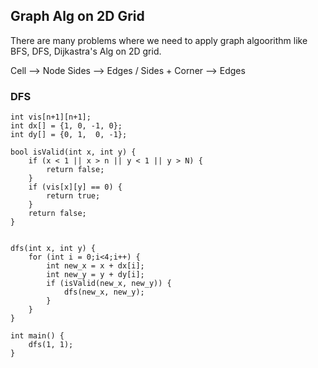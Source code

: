 ## Graph Alg on 2D Grid 

There are many problems where we need to apply graph algoorithm like BFS, DFS, Dijkastra's Alg on 2D grid. 

Cell --> Node
Sides --> Edges / Sides + Corner --> Edges

### DFS 

```
int vis[n+1][n+1];
int dx[] = {1, 0, -1, 0};
int dy[] = {0, 1,  0, -1};

bool isValid(int x, int y) {
    if (x < 1 || x > n || y < 1 || y > N) {
        return false;
    }
    if (vis[x][y] == 0) {
        return true;
    }
    return false;
}


dfs(int x, int y) {
    for (int i = 0;i<4;i++) {
        int new_x = x + dx[i];
        int new_y = y + dy[i];
        if (isValid(new_x, new_y)) {
            dfs(new_x, new_y);
        }
    }
}

int main() {
    dfs(1, 1);
}
```
